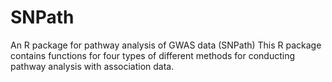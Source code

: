 # SNPath
An R package for pathway analysis of GWAS data (SNPath)
This R package contains functions for four types of different methods for conducting pathway analysis with association data.

